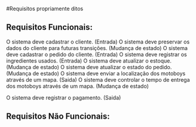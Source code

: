 #Requisitos propriamente ditos


Requisitos Funcionais:
--
O sistema deve cadastrar o cliente. (Entrada)
O sistema deve preservar os dados do cliente para futuras transições. (Mudança de estado)
O sistema deve cadastrar o pedido do cliente. (Entrada)
O sistema deve registrar os ingredientes usados. (Entrada)
O sistema deve atualizar o estoque. (Mudança de estado)
O sistema deve atualizar o estado do pedido. (Mudança de estado)
O sistema deve enviar a localização dos motoboys através de um mapa. (Saida)
O sistema deve controlar o tempo de entrega dos motoboys através de um mapa. (Mudança de estado)

O sistema deve registrar o pagamento. (Saida)


Requisitos Não Funcionais:
--

